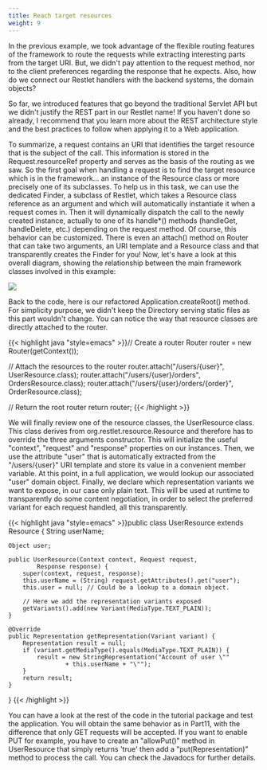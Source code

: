 ```yaml
---
title: Reach target resources
weight: 9
---
```

In the previous example, we took advantage of the flexible routing
features of the framework to route the requests while extracting
interesting parts from the target URI. But, we didn't pay attention to
the request method, nor to the client preferences regarding the response
that he expects. Also, how do we connect our Restlet handlers with the
backend systems, the domain objects?

So far, we introduced features that go beyond the traditional Servlet
API but we didn't justify the REST part in our Restlet name! If you
haven't done so already, I recommend that you learn more about the REST
architecture style and the best practices to follow when applying it to
a Web application.

To summarize, a request contains an URI that identifies the target
resource that is the subject of the call. This information is stored in
the Request.resourceRef property and serves as the basis of the routing
as we saw. So the first goal when handling a request is to find the
target resource which is in the framework... an instance of the Resource
class or more precisely one of its subclasses. To help us in this task,
we can use the dedicated Finder, a subclass of Restlet, which takes a
Resource class reference as an argument and which will automatically
instantiate it when a request comes in. Then it will dynamically
dispatch the call to the newly created instance, actually to one of its
handle\*() methods (handleGet, handleDelete, etc.) depending on the
request method. Of course, this behavior can be customized. There is
even an attach() method on Router that can take two arguments, an URI
template and a Resource class and that transparently creates the Finder
for you! Now, let's have a look at this overall diagram, showing the
relationship between the main framework classes involved in this
example:

![](../images/tutorial12.png)

Back to the code, here is our refactored Application.createRoot()
method. For simplicity purpose, we didn't keep the Directory serving
static files as this part wouldn't change. You can notice the way that
resource classes are directly attached to the router.

{{< highlight java "style=emacs" >}}// Create a router
Router router = new Router(getContext());

// Attach the resources to the router
router.attach("/users/{user}", UserResource.class);
router.attach("/users/{user}/orders", OrdersResource.class);
router.attach("/users/{user}/orders/{order}",
        OrderResource.class);

// Return the root router
return router;
{{< /highlight >}}

We will finally review one of the resource classes, the UserResource
class. This class derives from org.restlet.resource.Resource and
therefore has to override the three arguments constructor. This will
initialize the useful "context", "request" and "response" properties on
our instances. Then, we use the attribute "user" that is automatically
extracted from the "/users/{user}" URI template and store its value in a
convenient member variable. At this point, in a full application, we
would lookup our associated "user" domain object. Finally, we declare
which representation variants we want to expose, in our case only plain
text. This will be used at runtime to transparently do some content
negotiation, in order to select the preferred variant for each request
handled, all this transparently.

{{< highlight java "style=emacs" >}}public class UserResource extends Resource {
    String userName;

    Object user;

    public UserResource(Context context, Request request,
            Response response) {
        super(context, request, response);
        this.userName = (String) request.getAttributes().get("user");
        this.user = null; // Could be a lookup to a domain object.

        // Here we add the representation variants exposed
        getVariants().add(new Variant(MediaType.TEXT_PLAIN));
    }

    @Override
    public Representation getRepresentation(Variant variant) {
        Representation result = null;
        if (variant.getMediaType().equals(MediaType.TEXT_PLAIN)) {
            result = new StringRepresentation("Account of user \""
                    + this.userName + "\"");
        }
        return result;
    }
}
{{< /highlight >}}

You can have a look at the rest of the code in the tutorial package and
test the application. You will obtain the same behavior as in Part11,
with the difference that only GET requests will be accepted. If you want
to enable PUT for example, you have to create an "allowPut()" method in
UserResource that simply returns 'true' then add a "put(Representation)"
method to process the call. You can check the Javadocs for further
details.

